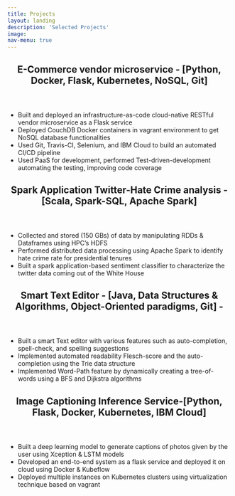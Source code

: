 ```yaml
---
title: Projects
layout: landing
description: 'Selected Projects'
image: 
nav-menu: true
---
```


<!-- Main -->
<div id="main">

<!-- One -->
<section id="one">
	<div class="inner">
		<header class="major">
			<h2 href="https://github.com/20Fall-NYU-DevOps-Suppliers/suppliers">E-Commerce vendor microservice - [Python, Docker, Flask, Kubernetes, NoSQL, Git]</h2>
		</header>
		<ul>
                   <li>Built and deployed an infrastructure-as-code cloud-native RESTful vendor microservice as a Flask service</li>
                   <li>Deployed CouchDB Docker containers in vagrant environment to get NoSQL database functionalities</li>
                   <li>Used Git, Travis-CI, Selenium, and IBM Cloud to build an automated CI/CD pipeline</li>
	           <li>Used PaaS for development, performed Test-driven-development automating the testing, improving code coverage</li>
                 </ul>
	</div>
</section>

<!-- One -->
<section id="two">
	<div class="inner">
		<header class="major">
			<h2 href="https://github.com/harshwani1997/Twitter-HateCrime-CorrelationAnalysis-BigDataProject">Spark Application Twitter-Hate Crime analysis - [Scala, Spark-SQL, Apache Spark]</h2>
		</header>
		<ul>
                   <li>Collected and stored (150 GBs) of data by manipulating RDDs & Dataframes using HPC’s HDFS</li>
                   <li>Performed distributed data processing using Apache Spark to identify hate crime rate for presidential tenures</li>
	           <li>Built a spark application-based sentiment classifier to characterize the twitter data coming out of the White House</li>
                 </ul>
	</div>
</section>

<!-- One -->
<section id="three">
	<div class="inner">
		<header class="major">
			<h2 href="https://github.com/harshwani1997/Smart-Text-Editor">Smart Text Editor - [Java, Data Structures & Algorithms, Object-Oriented paradigms, Git] -</h2>
		</header>
		<ul>
                   <li>Built a smart Text editor with various features such as auto-completion, spell-check, and spelling suggestions</li>
                   <li>Implemented automated readability Flesch-score and the auto-completion using the Trie data structure</li>
                   <li>Implemented Word-Path feature by dynamically creating a tree-of-words using a BFS and Dijkstra algorithms</li>
                 </ul>
	</div>
</section>

<!-- One -->
<section id="four">
	<div class="inner">
		<header class="major">
			<h2 href="https://github.com/harshwani1997/CloudML-ImageCaptioning-InferenceService-Application">Image Captioning Inference Service-[Python, Flask, Docker, Kubernetes, IBM Cloud]</h2>
		</header>
		<ul>
                   <li>Built a deep learning model to generate captions of photos given by the user using Xception & LSTM models</li>
                   <li>Developed an end-to-end system as a flask service and deployed it on cloud using Docker & Kubeflow</li>
	           <li>Deployed multiple instances on Kubernetes clusters using virtualization technique based on vagrant</li>
                 </ul>
	</div>
</section>


</div>
